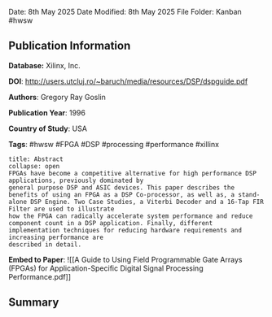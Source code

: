 Date: 8th May 2025
Date Modified: 8th May 2025
File Folder: Kanban
#hwsw
## Publication Information

**Database:** Xilinx, Inc.

**DOI**: http://users.utcluj.ro/~baruch/media/resources/DSP/dspguide.pdf

**Authors**: Gregory Ray Goslin

**Publication Year**: 1996

**Country of Study**: USA

**Tags**: #hwsw #FPGA #DSP #processing #performance #xillinx

```ad-abstract
title: Abstract
collapse: open
FPGAs have become a competitive alternative for high performance DSP applications, previously dominated by
general purpose DSP and ASIC devices. This paper describes the benefits of using an FPGA as a DSP Co-processor, as well as, a stand-alone DSP Engine. Two Case Studies, a Viterbi Decoder and a 16-Tap FIR Filter are used to illustrate
how the FPGA can radically accelerate system performance and reduce component count in a DSP application. Finally, different implementation techniques for reducing hardware requirements and increasing performance are
described in detail.
```

**Embed to Paper**: ![[A Guide to Using Field Programmable Gate Arrays (FPGAs) for Application-Specific Digital Signal Processing Performance.pdf]]

## Summary

